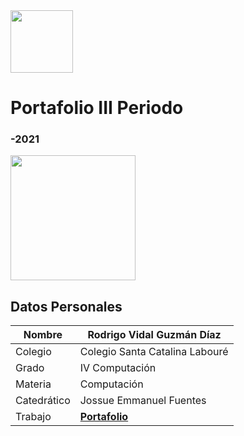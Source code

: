 <img width="100px" src="https://jefuentes80.github.io/starup_scl/img/logo_SCL%20(3).png">
<h1> Portafolio III Periodo</h3>
<h3> -2021</h3>

<img style="width:200px" src="https://images.unsplash.com/photo-1542831371-29b0f74f9713?ixid=MnwxMjA3fDB8MHxwaG90by1wYWdlfHx8fGVufDB8fHx8&ixlib=rb-1.2.1&auto=format&fit=crop&w=750&q=80">

## Datos Personales
| Nombre  | Rodrigo Vidal Guzmán Díaz  |
| ------------ | ------------ |
|  Colegio |  Colegio  Santa Catalina Labouré  |
| Grado  |  IV Computación |
| Materia  | Computación  |
| Catedrático  |  Jossue Emmanuel Fuentes |
| Trabajo  |  <a href="https://rodrigovidalguzmandiaz.github.io/Ejercicio_2/"><strong>Portafolio</strong></a> |
